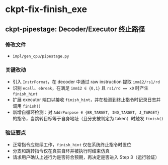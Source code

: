 # ckpt-fix-finish_exe

## ckpt-pipestage: Decoder/Executor 终止路径

### 修改文件
- `impl/gen_cpu/pipestage.py`

### 关键改动
- 引入 `InstrFormat`，在 decoder 中通过 raw instruction 提取 `imm12/rs1/rd`
- 识别 `ecall`、`ebreak`，在满足 `imm12 ∈ {0,1}` 且 `rs1/rd == x0` 时产生 `finish_hint`
- 扩展 executor 端口以接收 `finish_hint`，并在检测到终止指令时记录日志并调用 `finish()`
- 新增自循环检测：对 `AddrPurpose ∈ {BR_TARGET, IND_TARGET, J_TARGET}` 的指令，当跳转目标等于自身地址（且分支被判定为 taken）时触发 `finish()`

### 验证要点
- 正常指令应继续工作，`finish_hint` 仅在系统终止指令时置位
- 分支和跳转指令仅在真实自环并被执行时结束仿真
- 请求用户确认上述行为是否符合预期，再决定是否进入 Step 3（运行验证）
